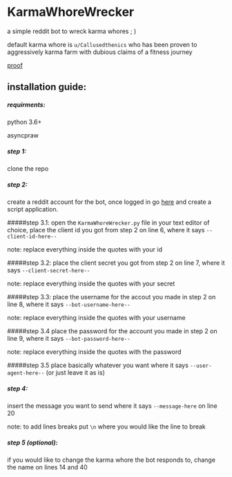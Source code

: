 # KarmaWhoreWrecker
a simple reddit bot to wreck karma whores   ; )

default karma whore is `u/Callusedthenics` who has been proven to aggressively karma farm with dubious claims of a fitness journey

[proof](https://www.reddit.com/r/FitLifeVideos/comments/fbgc12/exposing_post_about_motivation_man/fj43g05?utm_medium=android_app&utm_source=share&context=3)


## installation guide:

##### requirments:
python 3.6+

asyncpraw

##### step 1:
clone the repo

##### step 2:
create a reddit account for the bot, once logged in go [here](https://www.reddit.com/prefs/apps) and create a script application.

#####step 3.1:
open the `KarmaWhoreWrecker.py` file in your text editor of choice, place the client id you got from step 2 on line 6, where it says `--client-id-here--` 

note: replace everything inside the quotes with your id

#####step 3.2:
place the client secret you got from step 2 on line 7, where it says `--client-secret-here--` 

note: replace everything inside the quotes with your secret

#####step 3.3:
place the username for the accout you made in step 2 on line 8, where it says `--bot-username-here--` 

note: replace everything inside the quotes with your username

#####step 3.4
place the password for the account you made in step 2 on line 9, where it says `--bot-password-here--` 

note: replace everything inside the quotes with the password

#####step 3.5
place basically whatever you want where it says `--user-agent-here--` (or just leave it as is)

##### step 4:
insert the message you want to send where it says `--message-here` on line 20   

note: to add lines breaks put `\n` where you would like the line to break


##### step 5 (optional):
if you would like to change the karma whore the bot responds to, change the name on lines 14 and 40







